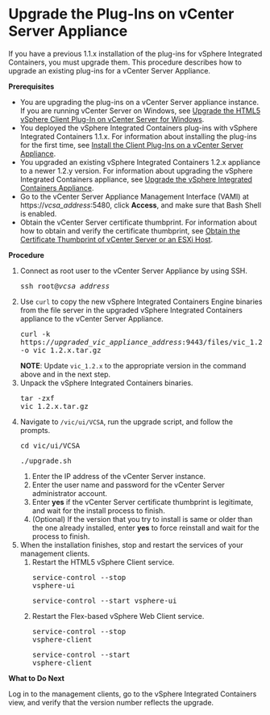 # Upgrade the Plug-Ins on vCenter Server Appliance #

If you have a previous 1.1.x installation of the plug-ins for vSphere Integrated Containers, you must upgrade them. This procedure describes how to upgrade an existing plug-ins for a vCenter Server Appliance.

**Prerequisites**

- You are upgrading the plug-ins on a vCenter Server appliance instance. If you are running vCenter Server on Windows, see [Upgrade the HTML5 vSphere Client Plug-In on vCenter Server for Windows](upgrade_h5_plugin_windows.md).
- You deployed the vSphere Integrated Containers plug-ins with vSphere Integrated Containers 1.1.x. For information about installing the plug-ins for the first time, see [Install the Client Plug-Ins on a vCenter Server Appliance](plugins_vcsa.md).
- You upgraded an existing vSphere Integrated Containers 1.2.x appliance to a newer 1.2.y version. For information about upgrading the vSphere Integrated Containers appliance, see [Upgrade the vSphere Integrated Containers Appliance](upgrade_appliance.md).
- Go to the vCenter Server Appliance Management Interface (VAMI) at https://<i>vcsa_address</i>:5480, click **Access**, and make sure that Bash Shell is enabled.
- Obtain the vCenter Server certificate thumbprint. For information about how to obtain and verify the certificate thumbprint, see [Obtain the Certificate Thumbprint of vCenter Server or an ESXi Host](obtain_thumbprint.md).

**Procedure**

1. Connect as root user to the vCenter Server Appliance by using SSH.<pre>ssh root@<i>vcsa_address</i></pre>
4. Use `curl` to copy the new vSphere Integrated Containers Engine binaries from the file server in the upgraded vSphere Integrated Containers appliance to the vCenter Server Appliance.<pre>curl -k https://<i>upgraded_vic_appliance_address</i>:9443/files/vic_1.2.x.tar.gz -o vic_1.2.x.tar.gz</pre>**NOTE**: Update `vic_1.2.x` to the appropriate version in the command above and in the next step.
5. Unpack the vSphere Integrated Containers binaries.<pre>tar -zxf vic_1.2.x.tar.gz</pre>
6. Navigate to `/vic/ui/VCSA`, run the upgrade script, and follow the prompts.<pre>cd vic/ui/VCSA</pre><pre>./upgrade.sh</pre>
	1. Enter the IP address of the vCenter Server instance.
	1. Enter the user name and password for the vCenter Server administrator account.
	2. Enter **yes** if the vCenter Server certificate thumbprint is legitimate, and wait for the install process to finish. 
	3. (Optional) If the version that you try to install is same or older than the one already installed, enter **yes** to force reinstall and wait for the process to finish.  
10. When the installation finishes, stop and restart the services of your management clients.
	1. Restart the HTML5 vSphere Client service.<pre>service-control --stop vsphere-ui</pre><pre>service-control --start vsphere-ui</pre>
	2. Restart the Flex-based vSphere Web Client service.<pre>service-control --stop vsphere-client</pre><pre>service-control --start vsphere-client</pre>

**What to Do Next**

Log in to the management clients, go to the vSphere Integrated Containers view, and verify that the version number reflects the upgrade.
